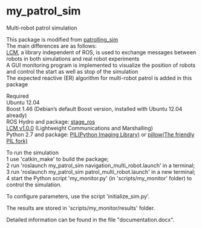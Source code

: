 # my_patrol_sim
Multi-robot patrol simulation

This package is modified from [patrolling_sim](https://github.com/davidbsp/patrolling_sim) <br />
The main differences are as follows: <br />
  [LCM](https://github.com/lcm-proj/lcm), a library independent of ROS, is used to exchange messages between robots in both simulations and real robot experiments <br />
  A GUI monitoring program is implemented to visualize the position of robots and control the start as well as stop of the simulation <br />
  The expected reactive (ER) algorithm for multi-robot patrol is added in this package

Required <br />
  Ubuntu 12.04 <br />
  Boost 1.46 (Debian’s default Boost version, installed with Ubuntu 12.04 already) <br />
  ROS Hydro and package: [stage_ros](http://wiki.ros.org/stage_ros) <br />
  [LCM v1.0.0](https://github.com/lcm-proj/lcm) (Lightweight Communications and Marshalling) <br />
  Python 2.7 and package: [PIL(Python Imaging Library)](http://pythonware.com/products/pil/) or [pillow(The friendly PIL fork)](https://python-pillow.org/)

To run the simulation <br />
  1 use 'catkin_make' to build the package; <br />
  2 run 'roslaunch my_patrol_sim navigation_multi_robot.launch' in a terminal; <br />
  3 run 'roslaunch my_patrol_sim patrol_multi_robot.launch' in a new terminal; <br />
  4 start the Python script 'my_monitor.py' (in 'scripts/my_monitor' folder) to control the simulation.

To configure parameters, use the script 'initialize_sim.py'.

The results are stored in 'scripts/my_monitor/results' folder.

Detailed information can be found in the file "documentation.docx".
